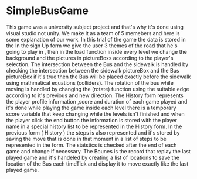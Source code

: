 # SimpleBusGame
 This game was a university subject project and that's why it's done using visual studio not unity.
 We make it as a team of 5 memebers and here is some explanation of our work.
 In this trial of the game the data is stored in the 
 In the sign Up form we give the user 3 themes of the road that he's going to play in , then in the load function inside every level we change the background and the pictures in pictureBoxs according to the player's selection.
 The intersection between the Bus and the sidewalk is handled by checking the intersection between the sidewalk pictureBox and the Bus pictureBox if it's true then the Bus will be placed exactly before the sidewalk using mathmatical equations (colliders).
 The rotation of the bus while moving is handled by changing the (rotate) function using the suitable edge according to it's previous and new direction.
 The History form represents the player profile information ,score and duration of each game played and it's done while playing the game inside each level there is a temporary score variable that keep changing while the levels isn't finished and when the player click the end button the information is stored with the player name in a special history list to be represented in the History form.
 In the previous form ( History ) the steps is also represented and it's stored by saving the move that is done in that moment in a list of steps to be represented in the form.
 The statstics is checked after the end of each game and change if necessary.
 The Bounes is the record that replay the last played game and it's handeled by creating a list of locations to save the location of the Bus each timeTick and display it to move exactly like the last played game.
